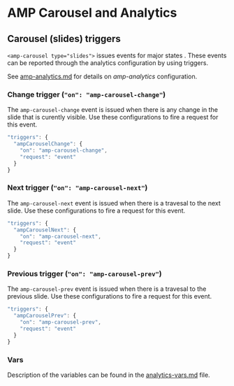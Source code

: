 <!---
Copyright 2016 The AMP HTML Authors. All Rights Reserved.

Licensed under the Apache License, Version 2.0 (the "License");
you may not use this file except in compliance with the License.
You may obtain a copy of the License at

      http://www.apache.org/licenses/LICENSE-2.0

Unless required by applicable law or agreed to in writing, software
distributed under the License is distributed on an "AS-IS" BASIS,
WITHOUT WARRANTIES OR CONDITIONS OF ANY KIND, either express or implied.
See the License for the specific language governing permissions and
limitations under the License.
-->

# AMP Carousel and Analytics

## Carousel (slides) triggers

`<amp-carousel type="slides">` issues events for major states . These events can
be reported through the analytics configuration by using triggers.

See [amp-analytics.md](../amp-analytics/amp-analytics.md) for details on
_amp-analytics_ configuration.

### Change trigger (`"on": "amp-carousel-change"`)

The `amp-carousel-change` event is issued when there is any change in the slide
that is curently visible. Use these configurations to fire a request for this
event.

```javascript
"triggers": {
  "ampCarouselChange": {
    "on": "amp-carousel-change",
    "request": "event"
  }
}
```

### Next trigger (`"on": "amp-carousel-next"`)

The `amp-carousel-next` event is issued when there is a travesal to the next
slide. Use these configurations to fire a request for this event.

```javascript
"triggers": {
  "ampCarouselNext": {
    "on": "amp-carousel-next",
    "request": "event"
  }
}
```

### Previous trigger (`"on": "amp-carousel-prev"`)

The `amp-carousel-prev` event is issued when there is a travesal to the previous
slide. Use these configurations to fire a request for this event.

```javascript
"triggers": {
  "ampCarouselPrev": {
    "on": "amp-carousel-prev",
    "request": "event"
  }
}
```

### Vars

Description of the variables can be found in the
[analytics-vars.md](../amp-analytics/analytics-vars.md#fromslide) file.
